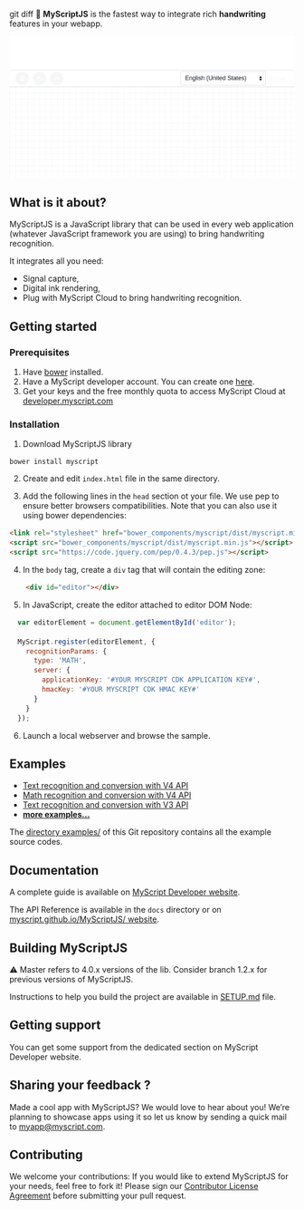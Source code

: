 git diff
:pencil: **MyScriptJS** is the fastest way to integrate rich **handwriting** features in your webapp.

<p align="center">
  <img src="preview.gif">
</p>

## What is it about?

MyScriptJS is a JavaScript library that can be used in every web application (whatever JavaScript framework you are using) to bring handwriting recognition.

It integrates all you need:

* Signal capture,
* Digital ink rendering,
* Plug with MyScript Cloud to bring handwriting recognition.

## Getting started

### Prerequisites

1. Have [bower](https://bower.io/#install-bower) installed.
2. Have a MyScript developer account. You can create one [here](https://developer.myscript.com/).
3. Get your keys and the free monthly quota to access MyScript Cloud at [developer.myscript.com](https://developer.myscript.com)

### Installation

1. Download MyScriptJS library
```shell
bower install myscript
```

2. Create and edit `index.html` file in the same directory.

3. Add the following lines in the `head` section ot your file. We use pep to ensure better browsers compatibilities. Note that you can also use it using bower dependencies:
```html
<link rel="stylesheet" href="bower_components/myscript/dist/myscript.min.css"/>
<script src="bower_components/myscript/dist/myscript.min.js"></script>
<script src="https://code.jquery.com/pep/0.4.3/pep.js"></script>
```

4. In the `body` tag, create a `div` tag that will contain the editing zone:
```html
    <div id="editor"></div>
```

5. In JavaScript, create the editor attached to editor DOM Node:
```javascript
  var editorElement = document.getElementById('editor');

  MyScript.register(editorElement, {
    recognitionParams: {
      type: 'MATH',
      server: {
        applicationKey: '#YOUR MYSCRIPT CDK APPLICATION KEY#',
        hmacKey: '#YOUR MYSCRIPT CDK HMAC KEY#'
      }
    }
  });
```

6. Launch a local webserver and browse the sample.


## Examples

- [Text recognition and conversion with V4 API](https://myscript.github.io/MyScriptJS//examples/v4/websocket_text_iink.html)
- [Math recognition and conversion with V4 API](https://myscript.github.io/MyScriptJS/examples/v4/websocket_math_iink.html)
- [Text recognition and conversion with V3 API](https://myscript.github.io/MyScriptJS/examples/v3/websocket_text.html)
- [**more examples...**](https://myscript.github.io/MyScriptJS/examples/)

The [directory examples/](https://github.com/MyScript/MyScriptJS/tree/master/examples) of this Git repository contains all the example source codes.

## Documentation

A complete guide is available on [MyScript Developer website](https://developer.myscript.com/docs/interactive-ink/1.0/web/myscriptjs/).

The API Reference is available in the `docs` directory or on [myscript.github.io/MyScriptJS/ website](https://myscript.github.io/MyScriptJS/).

## Building MyScriptJS

:warning: Master refers to 4.0.x versions of the lib. Consider branch 1.2.x for previous versions of MyScriptJS.

Instructions to help you build the project are available in [SETUP.md](https://github.com/MyScript/MyScriptJS/blob/master/SETUP.md) file.


## Getting support

You can get some support from the dedicated section on MyScript Developer website.

## Sharing your feedback ?

Made a cool app with MyScriptJS? We would love to hear about you!
We’re planning to showcase apps using it so let us know by sending a quick mail to [myapp@myscript.com](mailto://myapp@myscript.com).

## Contributing

We welcome your contributions:
If you would like to extend MyScriptJS for your needs, feel free to fork it!
Please sign our [Contributor License Agreement](https://github.com/MyScript/MyScriptJS/blob/master/CONTRIBUTING.md) before submitting your pull request.
